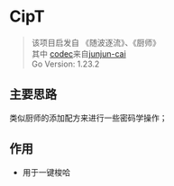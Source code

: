 # CipT
> 该项目启发自 《随波逐流》、《厨师》 <br>
> 其中 [codec](https://github.com/junjun-cai/codec)来自[junjun-cai](https://github.com/junjun-cai/codec)<br>
> Go Version: 1.23.2
## 主要思路
类似厨师的添加配方来进行一些密码学操作；

## 作用
* 用于一键梭哈

